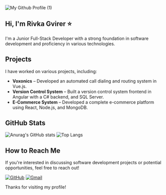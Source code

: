 
![My Github Profile (1)](https://github.com/user-attachments/assets/28e44c69-450d-4ed6-9bfa-ac942b074ee6)

## Hi, I'm Rivka Gvirer  &#11088;

I'm a Junior Full-Stack Developer with a strong foundation in software development and proficiency in various technologies.

## Projects
I have worked on various projects, including:
- **Voxonics** – Developed an automated call dialing and routing system in Vue.js.
- **Version Control System** – Built a version control system frontend in Angular with a C# backend, and SQL Server.
- **E-Commerce System** – Developed a complete e-commerce platform using React, Node.js, and MongoDB.

## GitHub Stats
![Anurag's GitHub stats](https://github-readme-stats.vercel.app/api?username=RGvirer&show_icons=true&count_private=true&theme=dark&title_color=50C878)
![Top Langs](https://github-readme-stats.vercel.app/api/top-langs/?username=RGvirer&show_icons=true&theme=dark&layout=compact&count_private=true&langs_count=8&title_color=50C878)

## How to Reach Me
If you're interested in discussing software development projects or potential opportunities, feel free to reach out!

[![GitHub](https://img.shields.io/badge/GitHub-RivkaGvirer-black?style=for-the-badge&logo=github)](https://github.com/RGvirer)
[![Gmail](https://img.shields.io/badge/Email-rgv1198@gmail.com-red?style=for-the-badge&logo=gmail)](mailto:rgv1198@gmail.com)

Thanks for visiting my profile!





